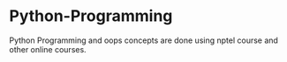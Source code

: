 # Python-Programming
Python Programming and oops concepts are done using nptel course and other online courses.
